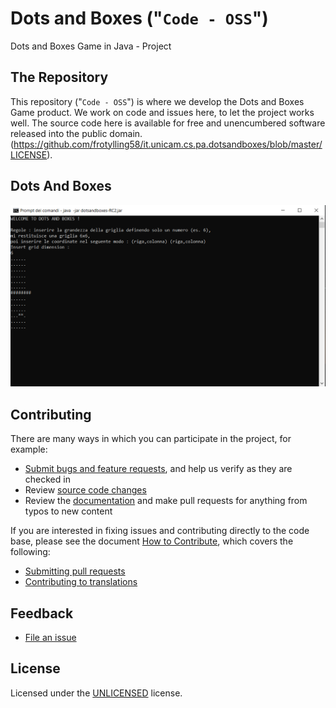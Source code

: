 # Dots and Boxes ("`Code - OSS`")
Dots and Boxes Game in Java - Project


## The Repository

This repository ("`Code - OSS`") is where we  develop the Dots and Boxes Game product. We work on code and issues here, to let the project works well. The source code here is available for free and unencumbered software released into the public domain.(https://github.com/frotylling58/it.unicam.cs.pa.dotsandboxes/blob/master/LICENSE).

## Dots And Boxes

<p align="center">
  <img alt="Dots and Boxes Game in action" src="https://raw.githubusercontent.com/frotylling58/it.unicam.cs.pa.dotsandboxes/master/dots.PNG">
</p>


## Contributing

There are many ways in which you can participate in the project, for example:

* [Submit bugs and feature requests](https://github.com/frotylling58/it.unicam.cs.pa.dotsandboxes/issues), and help us verify as they are checked in
* Review [source code changes](https://github.com/frotylling58/it.unicam.cs.pa.dotsandboxes/pulls)
* Review the [documentation](https://github.com/frotylling58/it.unicam.cs.pa.dotsandboxes/wiki) and make pull requests for anything from typos to new content

If you are interested in fixing issues and contributing directly to the code base,
please see the document [How to Contribute](https://github.com/frotylling58/it.unicam.cs.pa.dotsandboxes/wiki), which covers the following:


* [Submitting pull requests](https://github.com/frotylling58/it.unicam.cs.pa.dotsandboxes/pulls)
* [Contributing to translations](https://github.com/frotylling58/it.unicam.cs.pa.dotsandboxes/pulls)


## Feedback

* [File an issue](https://github.com/frotylling58/it.unicam.cs.pa.dotsandboxes/issues)


## License


Licensed under the [UNLICENSED](LICENSE.txt) license.
